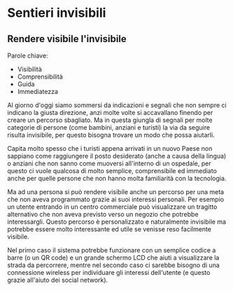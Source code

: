 # Sentieri invisibili
## Rendere visibile l'invisibile

Parole chiave:
- Visibilità
- Comprensibilità
- Guida
- Immediatezza

Al giorno d'oggi siamo sommersi da indicazioni e segnali che non sempre ci indicano la giusta direzione, anzi molte volte si accavallano
finendo per creare un percorso sbagliato. Ma in questa giungla di segnali per molte categorie di persone (come bambini, anziani e turisti)
la via da seguire risulta invisibile, per questo bisogna trovare un modo che possa aiutarli.

Capita molto spesso che i turisti appena arrivati in un nuovo Paese non sappiano come raggiungere il posto desiderato (anche a causa della
lingua) o anziani che non sanno come muoversi all'interno di un ospedale, per questo ci vuole qualcosa di molto semplice, comprensibile ed 
immediato anche per quelle persone che non hanno molta familiarità con la tecnologia.

Ma ad una persona si può rendere visibile anche un percorso per una meta che non aveva programmato grazie ai suoi interessi personali. Per
esempio un utente entrando in un centro commerciale può visualizzare un tragitto alternativo che non aveva previsto verso un negozio che
potrebbe interessargli. Questo percorso è personalizzato e naturalmente invisibile ma potrebbe essere molto interessante ed utile se 
venisse reso facilmente visibile.

Nel primo caso il sistema potrebbe funzionare con un semplice codice a barre (o un QR code) e un grande schermo LCD che aiuti a 
visualizzare la strada da percorrere, mentre nel secondo caso ci sarebbe bisogno di una connessione wireless per individuare gli interessi
dell'utente (e questo grazie all'aiuto dei social network).
